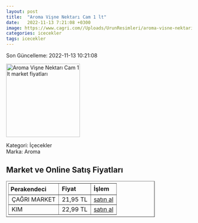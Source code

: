 ```yaml
---
layout: post
title:  "Aroma Vişne Nektarı Cam 1 lt"
date:   2022-11-13 7:21:08 +0300
image: https://www.cagri.com//Uploads/UrunResimleri/aroma-visne-nektari-cam-1-lt-3-4ec1.jpg
categories: icecekler
tags: icecekler
---
```


Son Güncelleme: 2022-11-13 10:21:08

<img src="https://www.cagri.com//Uploads/UrunResimleri/aroma-visne-nektari-cam-1-lt-3-4ec1.jpg" width="200" alt="Aroma Vişne Nektarı Cam 1 lt market fiyatları" />

Kategori: İçecekler
<br />
Marka: Aroma

<h2>Market ve Online Satış Fiyatları</h2>

<table border="1" style="padding: 5px;width:80%;">
  <tr>
    <td style="padding: 5px;"><strong>Perakendeci</strong></td>
    <td><strong>Fiyat</strong></td>
    <td><strong>İşlem</strong></td>
  </tr>
  <tr>
              <td title="Çağrı Market">ÇAĞRI MARKET</td>
              <td>21,95 TL</td>
              <td><a title="Çağrı Market" target="_blank" href="https://www.cagri.com/aroma-visne-nektari-cam-1-lt">satın al</a></td>
            </tr><tr>
              <td title="Kim">KIM</td>
              <td>22,99 TL</td>
              <td><a title="Kim" target="_blank" href="https://www.kimgeldi.com/aroma-cam-1-lt-visne-m-suyu">satın al</a></td>
            </tr>
</table>
